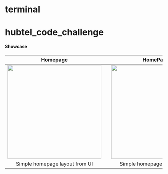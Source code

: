 # terminal

# hubtel_code_challenge

#### Showcase
|                Homepage                |                                        | HomePage 2  |
|:--------------------------------------:|----------------------------------------|:-----------:|
| <img src="images/s_k.png" width="300"> || <img src="images/s_q.png" width="300"> |
|     Simple homepage layout from UI     || Simple homepage layout from UI         |
